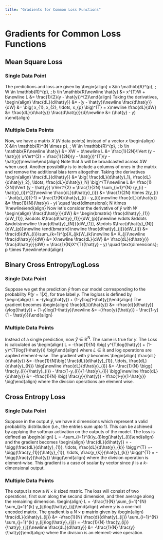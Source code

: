 ```yaml
---
title: "Gradients for Common Loss Functions"
---
```


# Gradients for Common Loss Functions

## Mean Square Loss

### Single Data Point

The predictions and loss are given by
\begin{align}
    x &\in \mathbb{R}^{p}, \; W \in \mathbb{R}^{p}, \; b \in \mathbb{R}\newline
    \hat{y} &= x^{T}W + b\newline
    L &= \frac{1}{2}(y - \hat{y})^{2}\end{align}
Taking the derivatives,
\begin{align}
    \frac{dL}{d\hat{y}} &= -(y - \hat{y})\newline
    \frac{d\hat{y}}{dW} &= \big( x_{1}, x_{2}, \ldots, x_{p} \big)^{T} = x\newline
    \frac{dL}{dW} &= \frac{dL}{d\hat{y}} \frac{d\hat{y}}{d}\newline
    &= (\hat{y} - y) x\end{align}

### Multiple Data Points

Now, we have a matrix $X$ ($N$ data points) instead of a vector $x$
\begin{align}
    X &\in \mathbb{R}^{N \times p}, \; W \in \mathbb{R}^{p}, \; b \in \mathbb{R}\newline
    \hat{y} &= XW + b\newline
    L &= \frac{1}{2N}\lVert (y - \hat{y}) \rVert^{2}
    = \frac{1}{2N}(y - \hat{y})^{T}(y - \hat{y})\newline\end{align}
Note that $b$ will be broadcasted across $XW$ when used. Another possibility is to include a columns of ones in the matrix and remove the additional bias term altogether. Taking the derivatives
\begin{align}
    \frac{dL}{d\hat{y}} &= \big( \frac{dL}{d\hat{y}\_1}, \frac{dL}{d\hat{y}\_2}, \ldots, \frac{dL}{d\hat{y}\_N} \big)^{T}\newline
    L &= \frac{1}{2N}\lVert (y - \hat{y}) \rVert^{2} = \frac{1}{2N} \sum_{i=1}^{N} (y_{i} - \hat{y}\_{i})^{2}\newline
    \frac{dL}{d\hat{y}\_{i}} &= \frac{1}{2N} \times 2(y_{i} - \hat{y}\_{i})(-1)
    = \frac{1}{N}(\hat{y}\_{i} - y_{i})\newline
    \frac{dL}{d\hat{y}} &= \frac{1}{N}(\hat{y} - y) \quad \text{dimensions}\; N \times 1\newline\end{align}
Now let's consider the derivative of $\hat{y}$ with $W$
\begin{align}
    \frac{d\hat{y}}{dW} &= \begin{bmatrix}
        \frac{d\hat{y}\_{1}}{dW_{1}}, &\cdots &\frac{d\hat{y}\_{1}}{dW_{p}}\newline
        \vdots &\ddots &\vdots\newline
        \frac{d\hat{y}\_{N}}{dW_{1}}, &\cdots &\frac{d\hat{y}\_{N}}{dW_{p}}\newline
    \end{bmatrix}\newline
    \frac{d\hat{y}\_{j}}{dW_{i}} &= \frac{d}{dW_{i}}\sum_{k=1}^{p}X_{jk}W_{k}\newline
    &= X_{ji}\newline
    \frac{d\hat{y}}{dW} &= X\newline
    \frac{dL}{dW} &= \frac{dL}{d\hat{y}} \frac{d\hat{y}}{dW}
    = \frac{1}{N}X^{T}(\hat{y} - y) \quad \text{dimensions}\; p \times 1\newline\end{align}

## Binary Cross Entropy/LogLoss

### Single Data Point

Suppose we get the prediction $\hat{y}$ from our model corresponding to the probability $P(y=1|X)$, for true label $y$. The logloss is defined by
\begin{align}
    L = -(ylog(\hat{y}) + (1-y)log(1-\hat{y})\end{align}
The gradient becomes
\begin{align}
    \frac{dL}{d\hat{y}} &= -\frac{d}{d\hat{y}} (ylog(\hat{y}) + (1-y)log(1-\hat{y})\newline
    &= -(\frac{y}{\hat{y}} - \frac{1-y}{1 - \hat{y}})\end{align}

### Multiple Data Points

Instead of a single prediction, now $\hat{y} \in \mathbb{R}^{N}$. The same is true for $y$. The Loss is calculated as
\begin{align}
    L = -\frac{1}{N} \big( y^{T}log(\hat{y}) + (1-y)^{T}log(1-\hat{y})) \big)\end{align}
where $L \in \mathbb{R}$ and log operations are applied element-wise. The gradient with $\hat{y}$ becomes
\begin{align}
    \frac{dL}{d\hat{y}} &= -\frac{1}{N}\big( \frac{dL}{d\hat{y}\_{1}}, \ldots, \frac{dL}{d\hat{y}\_{N}} \big)\newline
    \frac{dL}{d\hat{y}\_{i}} &= -\frac{1}{N} \bigg( \frac{y_{i}}{\hat{y}\_{i}} - \frac{1-y_{i}}{1-\hat{y}\_{i}} \bigg)\newline
    \frac{dL}{d\hat{y}} &= -\frac{1}{N} \big( \frac{y}{\hat{y}} - \frac{1-y}{1-\hat{y}} \big)\end{align}
where the division operations are element wise.

## Cross Entropy Loss

### Single Data Point

Suppose in the output $\hat{y}$, we have $k$ dimensions which represent a valid probability distribution (i.e., the entries sum upto 1). This can be achieved by applying the softmax activation on the outputs of the model. The loss is defined as
\begin{align}
    L = -\sum_{i=1}^{k}y_{i}log(\hat{y}\_{i})\end{align}
and the gradient becomes
\begin{align}
    \frac{dL}{d\hat{y}} = -\bigg(\frac{dL}{d\hat{y}\_{1}}, \ldots, \frac{dL}{d\hat{y}\_{k}} \bigg)^{T}
    =-\bigg(\frac{y_{1}}{\hat{y}\_{1}}, \ldots, \frac{y_{k}}{\hat{y}\_{k}} \bigg)^{T}
    = -\bigg(\frac{y}{\hat{y}} \bigg)\end{align}
where the division operation is element-wise. This gradient is a case of scalar by vector since $\hat{y}$ is a $k$-dimensional output.

### Multiple Data Points

The output is now a $N \times k$ sized matrix. The loss will consist of two operations, first sum along the second dimension, and then average along the remaining dimension.
\begin{align}
    L = -\frac{1}{N} \sum_{i=1}^{N} \sum_{j=1}^{k} y_{ij}log(\hat{y}\_{ij})\end{align}
where $y$ is a one-hot encoded matrix. The gradient is a $N \times p$ matrix given by
\begin{align}
    \frac{dL}{d\hat{y}\_{ij}} &= -\frac{1}{N} \frac{d}{d\hat{y}\_{ij}} \sum_{i=1}^{N} \sum_{j=1}^{k} y_{ij}log(\hat{y}\_{ij})
    = -\frac{1}{N} \frac{y_{ij}}{\hat{y}\_{ij}}\newline
    \frac{dL}{d\hat{y}} &= -\frac{1}{N} \frac{y}{\hat{y}}\end{align}
where the division is an element-wise operation.
